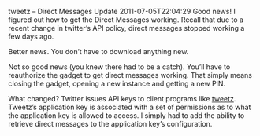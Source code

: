 tweetz &ndash; Direct Messages Update
2011-07-05T22:04:29
Good news! I figured out how to get the Direct Messages working. Recall that due to a recent change in twitter’s API policy, direct messages stopped working a few days ago.

Better news. You don’t have to download anything new.

Not so good news (you knew there had to be a catch). You’ll have to reauthorize the gadget to get direct messages working. That simply means closing the gadget, opening a new instance and getting a new PIN.

What changed? Twitter issues API keys to client programs like [tweetz](/tweetz). Tweetz’s application key is associated with a set of permissions as to what the application key is allowed to access. I simply had to add the ability to retrieve direct messages to the application key’s configuration. 
